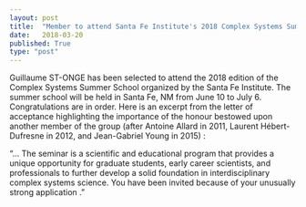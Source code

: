 ```yaml
---
layout: post
title:  "Member to attend Santa Fe Institute's 2018 Complex Systems Summer School"
date:   2018-03-20
published: True
type: "post"
---
```


Guillaume ST-ONGE has been selected to attend the 2018 edition of the Complex Systems Summer School organized by the Santa Fe Institute. The summer school will be held in Santa Fe, NM from June 10 to July 6. Congratulations are in order. Here is an excerpt from the letter of acceptance highlighting the importance of the honour bestowed upon another member of the group (after Antoine Allard in 2011, Laurent Hébert-Dufresne in 2012, and Jean-Gabriel Young in 2015) :



“… The seminar is a scientific and educational program that provides a unique opportunity for graduate students, early career scientists, and professionals to further develop a solid foundation in interdisciplinary complex systems science. You have been invited because of your unusually strong application .”


